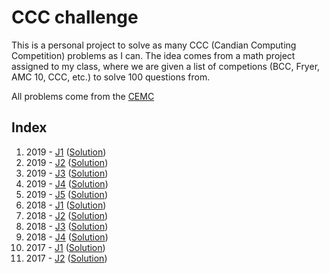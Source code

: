 # CCC challenge

This is a personal project to solve as many CCC (Candian Computing Competition) problems as I can. The idea comes from a math project assigned to my class, where we are given a list of competions (BCC, Fryer, AMC 10, CCC, etc.) to solve 100 questions from.

All problems come from the [CEMC](https://www.cemc.uwaterloo.ca/contests/past_contests.html)

## Index

1. 2019 - [J1](./2019/j1) ([Solution](./2019/j1/main.py)) 
2. 2019 - [J2](./2019/j2) ([Solution](./2019/j2/main.py))
3. 2019 - [J3](./2019/j3) ([Solution](./2019/j3/main.py))
4. 2019 - [J4](./2019/j4) ([Solution](./2019/j4/main.py))
5. 2019 - [J5](./2019/j5) ([Solution](./2019/j5/main.py))
6. 2018 - [J1](./2018/j1) ([Solution](./2018/j1/main.py))
7. 2018 - [J2](./2018/j2) ([Solution](./2018/j2/main.py))
8. 2018 - [J3](./2018/j3) ([Solution](./2018/j3/main.py))
9. 2018 - [J4](./2018/j4) ([Solution](./2018/j4/main.py))
10. 2017 - [J1](./2017/j1) ([Solution](./2017/j1/main.py))
11. 2017 - [J2](./2017/j2) ([Solution](./2017/j2/main.py))
